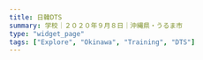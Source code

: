 ```yaml
---
title: 日韓DTS
summary: 学校｜２０２０年９月８日｜沖縄県・うるま市
type: "widget_page"
tags: ["Explore", "Okinawa", "Training", "DTS"]
---
```

